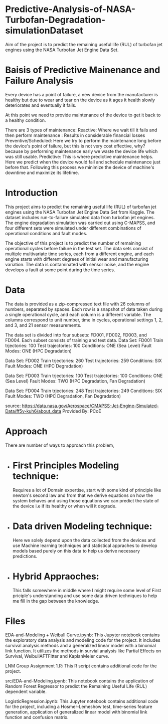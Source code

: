 # Predictive-Analysis-of-NASA-Turbofan-Degradation-simulationDataset
Aim of the project is to predict the remaining useful life (RUL) of turbofan jet engines using the NASA Turbofan Jet Engine Data Set.

# Baisis of Predictive Mainenance and Failure Analysis
Every device has a point of failure, a new device from the manufacturer is healthy but due to wear and tear on the device as it ages it health slowly deteriorates and eventually it fails. 

At this point we need to provide maintenance of the device to get it back to a healthy condition. 

There are 3 types of maintenance: 
Reactive: 
	Where we wait till it fails and then perform maintenance : Results in considerable financial losses 
Preventive/Scheduled: 
	 Here we try to perform the maintenance long before the device's point of failure, but this is not very cost effective, why? 
	 because by performing maintenance early we waste the device life which was still usable.
Predictive: 
	 This is where predictive maintenance helps.
	 Here we predict when the device would fail and schedule maintenance just before that. Following this process we minimize the device of machine's downtime and maximize its lifetime. 


# Introduction

This project aims to predict the remaining useful life (RUL) of turbofan jet engines using the NASA Turbofan Jet Engine Data Set from Kaggle. The dataset includes run-to-failure simulated data from turbofan jet engines. The engine degradation simulation was carried out using C-MAPSS, and four different sets were simulated under different combinations of operational conditions and fault modes.

The objective of this project is to predict the number of remaining operational cycles before failure in the test set. The data sets consist of multiple multivariate time series, each from a different engine, and each engine starts with different degrees of initial wear and manufacturing variation. The data is contaminated with sensor noise, and the engine develops a fault at some point during the time series.

# Data

The data is provided as a zip-compressed text file with 26 columns of numbers, separated by spaces. Each row is a snapshot of data taken during a single operational cycle, and each column is a different variable. The columns correspond to unit number, time in cycles, operational settings 1, 2, and 3, and 21 sensor measurements.

The data set is divided into four subsets: FD001, FD002, FD003, and FD004. Each subset consists of training and test data. Data Set: FD001
Train trjectories: 100
Test trajectories: 100
Conditions: ONE (Sea Level)
Fault Modes: ONE (HPC Degradation)

Data Set: FD002
Train trjectories: 260
Test trajectories: 259
Conditions: SIX
Fault Modes: ONE (HPC Degradation)

Data Set: FD003
Train trjectories: 100
Test trajectories: 100
Conditions: ONE (Sea Level)
Fault Modes: TWO (HPC Degradation, Fan Degradation)

Data Set: FD004
Train trjectories: 248
Test trajectories: 249
Conditions: SIX
Fault Modes: TWO (HPC Degradation, Fan Degradation)

source: https://data.nasa.gov/Aerospace/CMAPSS-Jet-Engine-Simulated-Data/ff5v-kuh6/about_data 
Provided By: PCoE

# Approach
There are number of ways to approach this problem, 
- # First Principles Modeling technique:
  Requires a lot of Domain expertise, start with some kind of principle like newton's second law and from that we derive equations on how the system behaves and using those equations we can predict the state of the device i.e if its healthy or when will it degrade.
- # Data driven Modeling technique:
  Here we solely depend upon the data collected from the devices and use Machine learning techniques and statistical appraches to develop models based purely on this data to help us derive necessary predictions.
- # Hybrid Appraoches:
  This falls somewhere in middle where I might require some level of First priciple's understanding and use some data driven techniques to help me fill in the gap between the knowledge.

# Files
EDA-and-Modeling + Weibull Curve.ipynb: This Jupyter notebook contains the exploratory data analysis and modeling code for the project. It includes survival analysis methods and a generalized linear model with a binomial link function. It utilizes the methods in survial analysis like Partial Effects on Survival, WeibullAFTFitter and KaplanMeier curve.

LNM Group Assignment 1.R: This R script contains additional code for the project.

src/EDA-and-Modeling.ipynb: This notebook contains the application of Random Forest Regressor to predict the Remaining Useful Life (RUL) dependent variable.

LogisticRegression.ipynb: This Jupyter notebook contains additional code for the project, including a Hosmer-Lemeshow test, time-series feature generation, application of generalized linear model with binomial link function and confusion matrix.
  
